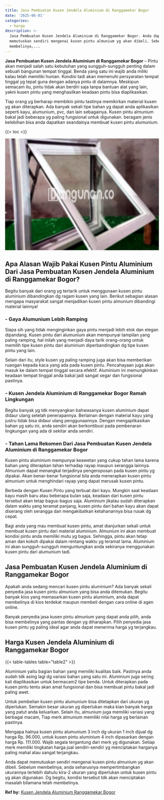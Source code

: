 ```yaml
---
title: Jasa Pembuatan Kusen Jendela Aluminium di Ranggamekar Bogor
date: '2025-06-01'
categories:
  - harga
description: >-
  Jasa Pembuatan Kusen Jendela Aluminium di Ranggamekar Bogor. Anda dapat
  memutuskan sendiri mengenai kusen pintu almunium yg akan dibeli. Sebelum
  membelinya,...
---
```


**Jasa Pembuatan Kusen Jendela Aluminium di Ranggamekar Bogor** – Pintu akan menjadi salah satu kebutuhan yang sungguh-sungguh penting dalam sebuah bangunan tempat tinggal. Benda yang satu ini wajib anda miliki kalau telah memiliki hunian. Kondisi tadi akan memenuhi persyaratan tempat tinggal yg tepat guna dengan adanya pintu di dalamnya. Meskipun semacam itu, pintu tidak akan berdiri saja tanpa bantuan alat yang lain, yakni kusen pintu yang menghasilkan keadaan pintu bisa diaplikasikan.

Tiap orang yg berharap membikin pintu tastinya memikirkan material kusen yg akan diterapkan. Ada banyak sekali tipe bahan yg dapat anda aplikasikan seperti kayu, alumunium, pvc, dan lain sebagainya. Kusen pintu almunium bakal jadi beberapa yg paling fungsional untuk digunakan. beragam jenis kelebihan bisa anda dapatkan seandainya membuat kusen pintu alumunium.

{{< toc >}}

![Jasa Pembuatan Kusen Jendela Aluminium di Ranggamekar Bogor](/images/harga-kusen-jendela-alumunium-01.png)

## Apa Alasan Wajib Pakai Kusen Pintu Aluminium Dari Jasa Pembuatan Kusen Jendela Aluminium di Ranggamekar Bogor?

Begitu banyak dari orang yg tertarik untuk menggunaan kusen pintu aluminium dibandingkan dg ragam kusen yang lain. Berikut sebagian alasan mengapa masyarakat sangat menjadikan kusen pintu almunium dibandingi material lainnya!

### \- Gaya Alumunium Lebih Ramping

Siapa sih yang tidak menginginkan gaya pintu menjadi lebih elok dan elegan dipandang. Kusen pintu dari alumunium akan mempunyai tampilan yang paling ramping, hal inilah yang menjadi daya tarik orang-orang untuk memilih tipe kusen pintu dari aluminium diperbandingkan dg tipe kusen pintu yang lain.

Selain dari itu, style kusen yg paling ramping juga akan bisa memberikan ruangan kepada kaca yang ada pada kusen pintu. Pencahayaan juga akan masuk ke dalam tempat tinggal secara efektif. Aluminium ini memungkinkan keadaan tempat tinggal anda bakal jadi sangat segar dan fungsional pastinya.

### \- Kusen Jendela Aluminium di Ranggamekar Bogor Ramah Lingkungan

Begitu banyak yg tdk menyangkan bahwasanya kusen aluminium dapat didaur ulang setelah penerapannya. Berlainan dengan material kayu yang justru tidak bisa didaur ulang penggunaannya. Dengan mengaplikasikan bahan yg satu ini, anda sendiri akan berkontibusi pada pembenaran lingkungan yang ada di sekitar anda sendiri.

### \- Tahan Lama Rekomen Dari Jasa Pembuatan Kusen Jendela Aluminium di Ranggamekar Bogor

Kusen pintu aluminium mempunyai keawetan yang cukup tahan lama karena bahan yang diterapkan tahan terhadap rayap maupun serangga lainnya. Almunium dapat menangkal terjadinya pengeroposan pada kusen pintu yg dipakai. Akan benar-benar fungsional bila anda menerapkan kusen pintu almunium untuk menghindari rayap yang dapat merusak kusen pintu.

Berbeda dengan Kusen Pintu yang terbuat dari kayu. Mungkin saat keadaan kayu masih baru atau beberapa bulan saja, keadaan dari kusen pintu tersebut akan tetap bagus-bagus saja. Aluminium jikalau sudah diterapkan dalam waktu yang teramat panjang, kusen pintu dari bahan kayu akan dapat diserang oleh serangga dan mengakibatkan ketahanannya bisa rusak dg cepat.

Bagi anda yang mau membuat kusen pintu, amat dianjurkan sekali untuk membuat kusen pintu dari material aluminium. Almunium ini akan membuat kondisi pintu anda memiliki mutu yg bagus. Sehingga, pintu akan tetap aman dan kokoh dipakai dalam rentang waktu yg teramat lama. Aluminium ini akan sungguh-sungguh menguntungkan anda sekiranya menggunakan kusen pintu dari alumunium tadi.

## Jasa Pembuatan Kusen Jendela Aluminium di Ranggamekar Bogor

Apakah anda sedang mencari kusen pintu aluminium? Ada banyak sekali penyedia jasa kusen pintu almunium yang bisa anda ditemukan. Begitu banyak kios yang memasarkan kusen pintu aluminium, anda dapat membelinya di kios terdekat maupun membeli dengan cara online di agen online.

Banyak penyedia jasa kusen pintu almunium yang dapat anda pilih, anda bisa membelinya yang pantas dengan yg diharapkan. Pilih penyedia jasa kusen pintu yg paling ideal agar anda dapat menerima harga yg terjangkau.

## Harga Kusen Jendela Aluminium di Ranggamekar Bogor

{{< table-tables table="table2" >}}

Aluminium yaitu bagian bahan yang memiliki kualitas baik. Pastinya anda sudah tdk asing lagi dg variasi bahan yang satu ini. Aluminium juga sering kali diaplikasikan untuk bermacam2 tipe benda. Untuk diterapkan pada kusen pintu tentu akan amat fungsional dan bisa membuat pintu bakal jadi paling awet.

Untuk pembelian kusen pintu alumunium bisa ditetapkan dari ukuran yg diperlukan. Semakin besar ukuran yg diperlukan maka kian banyak harga yang patut anda keluarkan. Selain itu, almunium juga memiliki variasi yang berbagai macam, Tiap merk almunium memiliki nilai harga yg berlainan pastinya.

Mengapa halnya kusen pintu alumunium 3 inch dg ukuran 1 inch dijual dg harga Rp. 96.000, untuk kusen pintu aluminium 4 inch dipasarkan dengan harga Rp. 111.000. Wajib segala tergantung dari merk yg digunakan. Setiap merk memiliki tingkatan harga jual sendiri-sendiri yg menciptakan harganya paling mahal atau sangat terjangkau.

Anda dapat memutuskan sendiri mengenai kusen pintu almunium yg akan dibeli. Sebelum membelinya, anda seharusnya mempertimbangkan ukurannya terlebih dahulu kira-2 ukuran yang diperlukan untuk kusen pintu yg akan digunakan. Dg begitu, kondisi tersebut tdk akan menciptakan masalah bilamana telah membelinya.

**Ref by:** [Kusen Jendela Aluminium Ranggamekar Bogor](https://id.wikipedia.org/wiki/Kusen)
